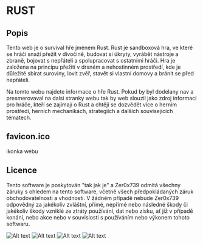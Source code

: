 # RUST

## Popis

Tento web je o survival hře jménem Rust. Rust je sandboxová hra, ve které se hráči snaží přežít v divočině, budovat si úkryty, vyrábět nástroje a zbraně, bojovat s nepřáteli a spolupracovat s ostatními hráči. Hra je založena na principu přežití v drsném a nehostinném prostředí, kde je důležité sbírat suroviny, lovit zvěř, stavět si vlastní domovy a bránit se před nepřáteli.

Na tomto webu najdete informace o hře Rust. Pokud by byl dodelany nav a presmerovaval na dalsi stranky webu tak by web slouzil jako zdroj informací pro hráče, kteří se zajímají o Rust a chtějí se dozvědět více o herním prostředí, herních mechanikách, strategiích a dalších souvisejících tématech.

## favicon.ico

ikonka webu

## Licence

Tento software je poskytován "tak jak je" a Zer0x739 odmítá všechny záruky s ohledem na tento software, včetně všech předpokládaných záruk obchodovatelnosti a vhodnosti. V žádném případě nebude Zer0x739 odpovědný za jakékoliv zvláštní, přímé, nepřímé nebo následné škody či jakékoliv škody vzniklé ze ztráty používání, dat nebo zisku, ať již v případě konání, nebo akce nebo v souvislosti s používáním nebo výkonem tohoto softwaru.

![Alt text](obrázek_2023-06-04_174936573.png "Optional title")
![Alt text](obrázek_2023-06-04_174957214.png "Optional title")
![Alt text](obrázek_2023-06-04_175009907.png "Optional title")
![Alt text](obrázek_2023-06-04_175051360.png "Optional title")
